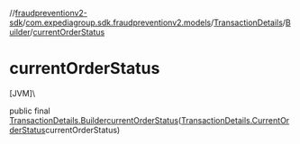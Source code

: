 //[fraudpreventionv2-sdk](../../../../index.md)/[com.expediagroup.sdk.fraudpreventionv2.models](../../index.md)/[TransactionDetails](../index.md)/[Builder](index.md)/[currentOrderStatus](current-order-status.md)

# currentOrderStatus

[JVM]\

public final [TransactionDetails.Builder](index.md)[currentOrderStatus](current-order-status.md)([TransactionDetails.CurrentOrderStatus](../-current-order-status/index.md)currentOrderStatus)
